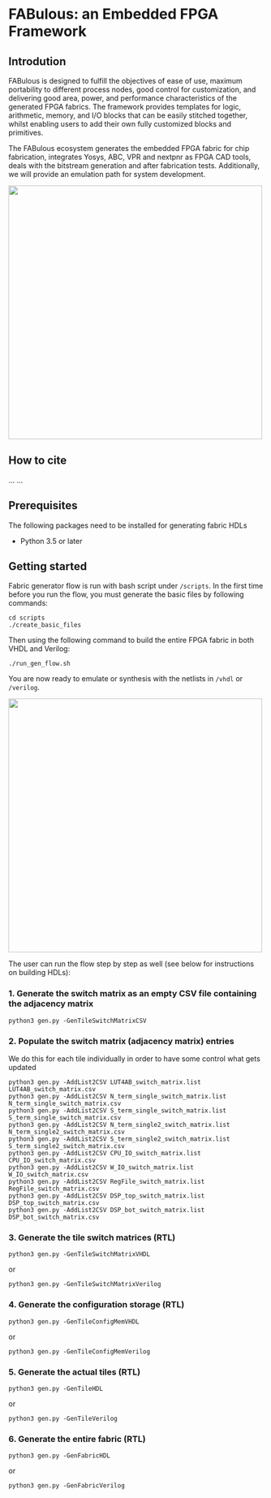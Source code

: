 # FABulous: an Embedded FPGA Framework

## Introdution
FABulous is designed to fulfill the objectives of ease of use, maximum portability to different process nodes, good control for customization, and delivering good area, power, and performance characteristics of the generated FPGA fabrics. The framework provides templates for logic, arithmetic, memory, and I/O blocks that can be easily stitched together, whilst enabling users to add their own fully customized blocks and primitives.

The FABulous ecosystem generates the embedded FPGA fabric for chip fabrication, integrates Yosys, ABC, VPR and nextpnr as FPGA CAD tools, deals with the bitstream generation and after fabrication tests. Additionally, we will provide an emulation path for system development.

<img src="https://www.dropbox.com/s/g6wrtom681nr7tb/fabulous_ecosystem.png?raw=1" width="500"/>


## How to cite
...
...

## Prerequisites
The following packages need to be installed for generating fabric HDLs
 - Python 3.5 or later

## Getting started

Fabric generator flow is run with bash script under ```/scripts```.
In the first time before you run the flow, you must generate the basic files by following commands:
```
cd scripts
./create_basic_files
```
Then using the following command to build the entire FPGA fabric in both VHDL and Verilog:
```
./run_gen_flow.sh
```
You are now ready to emulate or synthesis with the netlists in ```/vhdl``` or ```/verilog```.

<img src="https://www.dropbox.com/s/frnugxm1kjvv947/FABulous_flow2.png?raw=1" width="500"/>


The user can run the flow step by step as well (see below for instructions on building HDLs):

### 1. Generate the switch matrix as an empty CSV file containing the adjacency matrix
```
python3 gen.py -GenTileSwitchMatrixCSV
```

### 2. Populate the switch matrix (adjacency matrix) entries
We do this for each tile individually in order to have some control what gets updated
```
python3 gen.py -AddList2CSV LUT4AB_switch_matrix.list LUT4AB_switch_matrix.csv
python3 gen.py -AddList2CSV N_term_single_switch_matrix.list N_term_single_switch_matrix.csv
python3 gen.py -AddList2CSV S_term_single_switch_matrix.list S_term_single_switch_matrix.csv
python3 gen.py -AddList2CSV N_term_single2_switch_matrix.list N_term_single2_switch_matrix.csv
python3 gen.py -AddList2CSV S_term_single2_switch_matrix.list S_term_single2_switch_matrix.csv
python3 gen.py -AddList2CSV CPU_IO_switch_matrix.list CPU_IO_switch_matrix.csv
python3 gen.py -AddList2CSV W_IO_switch_matrix.list W_IO_switch_matrix.csv
python3 gen.py -AddList2CSV RegFile_switch_matrix.list RegFile_switch_matrix.csv
python3 gen.py -AddList2CSV DSP_top_switch_matrix.list DSP_top_switch_matrix.csv
python3 gen.py -AddList2CSV DSP_bot_switch_matrix.list DSP_bot_switch_matrix.csv
```

### 3. Generate the tile switch matrices (RTL)
```
python3 gen.py -GenTileSwitchMatrixVHDL
```
or
```
python3 gen.py -GenTileSwitchMatrixVerilog
```

### 4. Generate the configuration storage (RTL)
```
python3 gen.py -GenTileConfigMemVHDL
```
or
```
python3 gen.py -GenTileConfigMemVerilog
```

### 5. Generate the actual tiles (RTL)
```
python3 gen.py -GenTileHDL
```
or
```
python3 gen.py -GenTileVerilog
```

### 6. Generate the entire fabric (RTL)
```
python3 gen.py -GenFabricHDL
```
or
```
python3 gen.py -GenFabricVerilog
```
